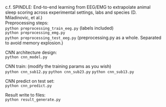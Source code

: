 c.f. SPINDLE: End-to-end learning from EEG/EMG to extrapolate animal sleep scoring across experimental settings, labs and species (D. Miladinovic, et al.)\
Preprocessing steps:\
```python preprocessing_train_eeg.py``` (labels included) \
```python preprocessing_emg.py``` \
```python preprocessing_test_eeg.py``` 
(preprocessing.py as a whole. Separated to avoid memory explosion.)

CNN architecture design:\
```python cnn_model.py```

CNN train: (modify the training params as you wish)\
```python cnn_sub12.py```
```python cnn_sub23.py```
```python cnn_sub13.py```

CNN predict on test set:\
```python cnn_predict.py```

Result write to files:\
```python result_generate.py```
